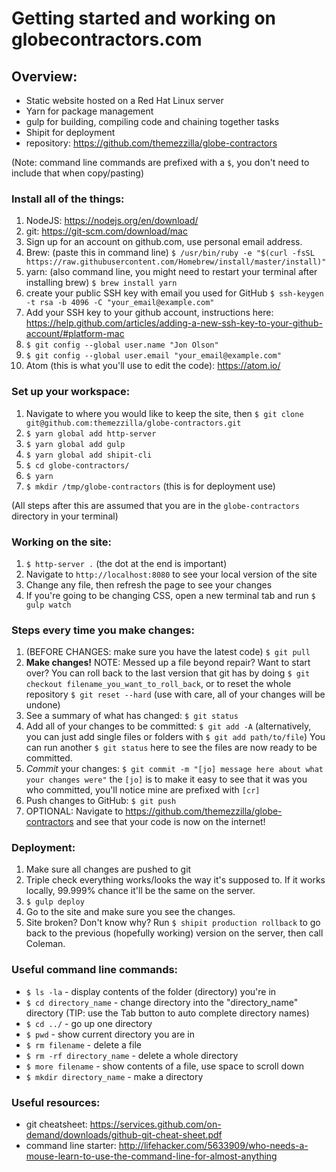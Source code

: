 # Getting started and working on globecontractors.com

## Overview:
* Static website hosted on a Red Hat Linux server
* Yarn for package management
* gulp for building, compiling code and chaining together tasks
* Shipit for deployment
* repository: https://github.com/themezzilla/globe-contractors

(Note: command line commands are prefixed with a `$`, you don't need to include that when copy/pasting)
### Install all of the things:
1. NodeJS: https://nodejs.org/en/download/
2. git: https://git-scm.com/download/mac
3. Sign up for an account on github.com, use personal email address.
4. Brew: (paste this in command line) `$ /usr/bin/ruby -e "$(curl -fsSL https://raw.githubusercontent.com/Homebrew/install/master/install)"`
5. yarn: (also command line, you might need to restart your terminal after installing brew) `$ brew install yarn`
6. create your public SSH key with email you used for GitHub `$ ssh-keygen -t rsa -b 4096 -C "your_email@example.com"`
7. Add your SSH key to your github account, instructions here: https://help.github.com/articles/adding-a-new-ssh-key-to-your-github-account/#platform-mac
8. `$ git config --global user.name "Jon Olson"`
9. `$ git config --global user.email "your_email@example.com"`
10. Atom (this is what you'll use to edit the code): https://atom.io/

### Set up your workspace:
1. Navigate to where you would like to keep the site, then `$ git clone git@github.com:themezzilla/globe-contractors.git`
2. `$ yarn global add http-server`
3. `$ yarn global add gulp`
4. `$ yarn global add shipit-cli`
5. `$ cd globe-contractors/`
6. `$ yarn`
7. `$ mkdir /tmp/globe-contractors` (this is for deployment use)

(All steps after this are assumed that you are in the `globe-contractors` directory in your terminal)
### Working on the site:
1.  `$ http-server .` (the dot at the end is important)
2. Navigate to `http://localhost:8080` to see your local version of the site
3. Change any file, then refresh the page to see your changes
4. If you're going to be changing CSS, open a new terminal tab and run `$ gulp watch`

### Steps every time you make changes:
1. (BEFORE CHANGES: make sure you have the latest code) `$ git pull`
2. **Make changes!** NOTE: Messed up a file beyond repair? Want to start over? You can roll back to the last version that git has by doing `$ git checkout filename_you_want_to_roll_back`, or to reset the whole repository `$ git reset --hard` (use with care, all of your changes will be undone)
3. See a summary of what has changed: `$ git status`
4. Add all of your changes to be committed: `$ git add -A` (alternatively, you can just add single files or folders with `$ git add path/to/file`) You can run another `$ git status` here to see the files are now ready to be committed.
5. *Commit* your changes: `$ git commit -m "[jo] message here about what your changes were"` the `[jo]` is to make it easy to see that it was you who committed, you'll notice mine are prefixed with `[cr]`
6. Push changes to GitHub: `$ git push`
7. OPTIONAL: Navigate to https://github.com/themezzilla/globe-contractors and see that your code is now on the internet!

### Deployment:
1. Make sure all changes are pushed to git
2. Triple check everything works/looks the way it's supposed to. If it works locally, 99.999% chance it'll be the same on the server.
3. `$ gulp deploy`
4. Go to the site and make sure you see the changes.
5. Site broken? Don't know why? Run `$ shipit production rollback` to go back to the previous (hopefully working) version on the server, then call Coleman.

### Useful command line commands:
* `$ ls -la` - display contents of the folder (directory) you're in
* `$ cd directory_name` - change directory into the "directory_name" directory (TIP: use the Tab button to auto complete directory names)
* `$ cd ../` - go up one directory
* `$ pwd` - show current directory you are in
* `$ rm filename` - delete a file
* `$ rm -rf directory_name` - delete a whole directory
* `$ more filename` - show contents of a file, use space to scroll down
* `$ mkdir directory_name` - make a directory

### Useful resources:
* git cheatsheet: https://services.github.com/on-demand/downloads/github-git-cheat-sheet.pdf
* command line starter: http://lifehacker.com/5633909/who-needs-a-mouse-learn-to-use-the-command-line-for-almost-anything
